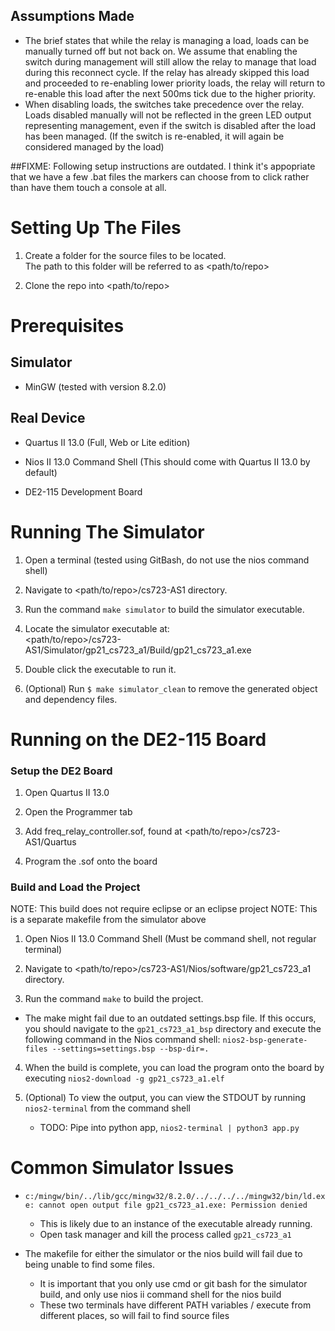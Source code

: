 ## Assumptions Made
 - The brief states that while the relay is managing a load, loads can be manually turned off but not back on. 
   We assume that enabling the switch during management will still allow the relay to manage that load during this reconnect cycle.
   If the relay has already skipped this load and proceeded to re-enabling lower priority loads, the relay will return to re-enable this load after the next 500ms tick due to the higher priority.
 - When disabling loads, the switches take precedence over the relay. Loads disabled manually will not be reflected in the green LED output representing management, even if the switch is disabled after the load has been managed. (If the switch is re-enabled, it will again be considered managed by the load)

##FIXME: Following setup instructions are outdated. I think it's appopriate that we have a few .bat files the markers can choose from to click rather than have them touch a console at all.

# Setting Up The Files

1. Create a folder for the source files to be located.  
   The path to this folder will be referred to as <path/to/repo>

2. Clone the repo into <path/to/repo>

# Prerequisites

## Simulator

- MinGW (tested with version 8.2.0)

## Real Device

- Quartus II 13.0 (Full, Web or Lite edition)

- Nios II 13.0 Command Shell (This should come with Quartus II 13.0 by default)

- DE2-115 Development Board

# Running The Simulator
1. Open a terminal (tested using GitBash, do not use the nios command shell)

2. Navigate to <path/to/repo>/cs723-AS1 directory.

3. Run the command `make simulator` to build the simulator executable.

4. Locate the simulator executable at:  
   <path/to/repo>/cs723-AS1/Simulator/gp21_cs723_a1/Build/gp21_cs723_a1.exe

5. Double click the executable to run it.

6. (Optional) Run `$ make simulator_clean` to remove the generated object and dependency files.

# Running on the DE2-115 Board

### Setup the DE2 Board

1. Open Quartus II 13.0

2. Open the Programmer tab

3. Add freq_relay_controller.sof, found at <path/to/repo>/cs723-AS1/Quartus

4. Program the .sof onto the board

### Build and Load the Project

NOTE: This build does not require eclipse or an eclipse project
NOTE: This is a separate makefile from the simulator above

1. Open Nios II 13.0 Command Shell (Must be command shell, not regular terminal)

2. Navigate to <path/to/repo>/cs723-AS1/Nios/software/gp21_cs723_a1 directory.

3. Run the command `make` to build the project.
  - The make might fail due to an outdated settings.bsp file. If this occurs, you should navigate to the `gp21_cs723_a1_bsp` directory and execute the following command in the Nios command shell: `nios2-bsp-generate-files --settings=settings.bsp --bsp-dir=.`

4. When the build is complete, you can load the program onto the board by executing `nios2-download -g gp21_cs723_a1.elf`

5. (Optional) To view the output, you can view the STDOUT by running `nios2-terminal` from the command shell
    - TODO: Pipe into python app, `nios2-terminal | python3 app.py`
# Common Simulator Issues

- `c:/mingw/bin/../lib/gcc/mingw32/8.2.0/../../../../mingw32/bin/ld.exe: cannot open output file gp21_cs723_a1.exe: Permission denied`
  - This is likely due to an instance of the executable already running.
  - Open task manager and kill the process called `gp21_cs723_a1`

- The makefile for either the simulator or the nios build will fail due to being unable to find some files. 
  - It is important that you only use cmd or git bash for the simulator build, and only use nios ii command shell for the nios build
  - These two terminals have different PATH variables / execute from different places, so will fail to find source files
